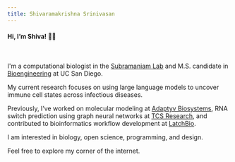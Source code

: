 ```yaml
---
title: Shivaramakrishna Srinivasan
---
```


<h4 class="font-classic italic font-bold">Hi, I’m Shiva! <span class="not-italic pl-4">👋🏼</span></h4>
<br>

I'm a computational biologist in the [Subramaniam Lab](https://genome.ucsd.edu/) and M.S. candidate in [Bioengineering](http://be.ucsd.edu) at UC San Diego. 

My current research focuses on using large language models to uncover immune cell states across infectious diseases.

Previously, I’ve worked on molecular modeling at [Adaptyv Biosystems](https://www.adaptyvbio.com/), RNA switch prediction using graph neural networks at [TCS Research](https://www.tcs.com/what-we-do/research), and contributed to bioinformatics workflow development at [LatchBio](https://latch.bio/). 

I am interested in biology, open science, programming, and design.

Feel free to explore my corner of the internet.

<br>


<!-- You can reach me at ```s5srinivasan@ucsd.edu``` or ```shivaramakrishna.srinivasan@gmail.com``` -->
